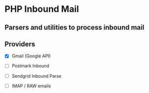 # PHP Inbound Mail 

## Parsers and utilities to process inbound mail

## Providers
 - [x] Gmail (Google API)
 - [ ] Postmark Inbound
 - [ ] Sendgrid Inbound Parse
 - [ ] IMAP / RAW emails
 
